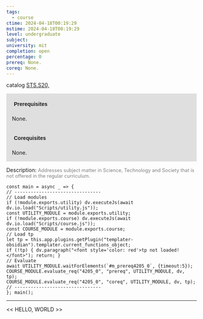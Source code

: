 ```yaml
---
tags:
  - course
ctime: 2024-04-18T00:19:29
mstime: 2024-04-18T00:19:29
level: undergraduate
subject: 
university: mit
completion: open
percentage: 0
prereq: None.
coreq: None.
---
```


catalog [STS.S20,](http://student.mit.edu/catalog/mSTSa.html#STS.S21)

<span style="display: block; padding: 15px; background-color: rgb(100, 100, 100, 0.2);"><font id="m_prereq4205_0" style="display: block; font-family: Arial, sans-serif; font-weight: bold; padding: 5px">Prerequisites</font><br><span id="prereq4205_0">None.</span></span>
<span style="display: block; padding: 15px; background-color: rgb(100, 100, 100, 0.2);"><font id="m_coreq4205_0" style="display: block; font-family: Arial, sans-serif; font-weight: bold; padding: 5px">Corequisites</font><br><span id="coreq4205_0">None.</span></span>

<font style="">Description:</font>
<font style="color: grey; font-size: 0.8rem;">Addresses subject matter in Science, Technology and Society that is not offered in the regular curriculum.</font>

```dataviewjs
const main = async _ => {
// --------------------------------
// Load modules
if (!module.exports.utility) dv.executeJs(await dv.io.load("Scripts/utility.js"));
const UTILITY_MODULE = module.exports.utility;
if (!module.exports.course) dv.executeJs(await dv.io.load("Scripts/course.js"));
const COURSE_MODULE = module.exports.course;
// Load tp
let tp = this.app.plugins.getPlugin("templater-obsidian").templater.current_functions_object;
if (!tp) { dv.paragraph("<font style='color: red'>tp not loaded!</font>"); return; }
// Evaluate
await UTILITY_MODULE.waitForElements(`#m_prereq4205_0`, {timeout:5});
COURSE_MODULE.evaluate_req("4205_0", "prereq", UTILITY_MODULE, dv, tp);
COURSE_MODULE.evaluate_req("4205_0", "coreq", UTILITY_MODULE, dv, tp);
// --------------------------------
}; main();
```

---

<< HELLO, WORLD >>
